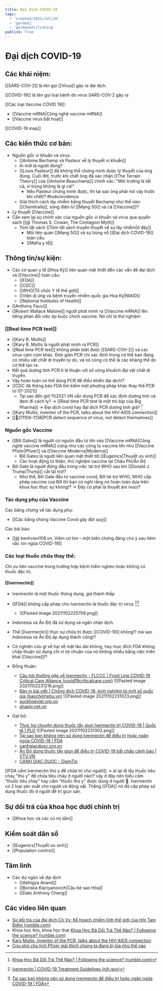 ```yaml
---
title: Đại dịch COVID-19
tags:
  - 'created/2021/Jul/10'
  - 'garden🏡'
  - 'permanent/linking'
publish: True
---
```

# Đại dịch COVID-19

## Các khái niệm:
[[SARS-COV-2]] là tên gọi [[Virus]] gây ra đại dịch.

[[COVID-19]] là tên gọi loại bệnh do virus SARS-COV-2 gây ra

[[Các loại Vaccine COVID 19]]:

- [[Vaccine mRNA|Công nghệ vaccine mRNA]]
- [[Vaccine virus bất hoạt]]

[[COVID-19 map]]

## Các kiến thức cơ bản:
- Nguồn gốc vi khuẩn và virus: 
	- [[Antoine Bechamp và Pasteur về lý thuyết vi khuẩn]]
	- Ai mới là người đúng?
	- [[Louis Pasteur]] đã không thể chứng minh được lý thuyết của ông đúng. Cuối đời, trước khi chết ông đã xác nhận [[The Terrain Theory]] của [[Antoine Beauchamp]] chính xác: "Môi trường là tất cả, vi trùng không là gì cả!"
		- Nếu Pasteur chứng minh được, thì tại sao ông phải nói vậy trước khi chết!? #todo/evidence 
	- Giải thích cách lây nhiễm bằng thuyết Bechamp như thế nào: [[Chemtrails]], sóng điện từ [[Mạng 5G]] và cả [[Vaccine]]!?
- Lý thuyết [[Vaccine]]
- Cần xem lại sự chính xác của nguồn gốc vi khuẩn và virus qua quyển sách [[@ Thomas S. Cowan, The Contagion Myth]]
	- Tóm tắt sách [[Tóm tắt sách truyền thuyết về sự lây nhiễm|ở đây]]
		- Mối liên quan [[Mạng 5G]] và sự bùng nổ [[Đại dịch COVID-19]] toàn cầu.
        - [[Mafia y tế]]

## Thông tin/sự kiện:
- Các cơ quan y tế [[Hoa Kỳ]] liên quan mật thiết đến các vấn đề đại dịch và [[Vaccine]] toàn cầu:
	- [[FDA]]
	- [[CDC]]
	- [[WHO|Tổ chức Y tế thế giới]]
	- [[Viện dị ứng và bệnh truyền nhiễm quốc gia Hoa Kỳ|NIAID]]
	- [[National Institutes of Health]]
- [[Anthony Fauci]]
- [[Robert Wallace Malone]] người phát minh ra [[Vaccine mRNA]] lên tiếng phản đối việc ép buộc chích vaccine. Nó chỉ là thử nghiệm
	
### [[Real time PCR test]]
- [[Kary B. Mullis]]
- [[Kary B. Mullis là người phát minh ra PCR]]
- [[Real time PCR test]] không phân biệt được [[SARS-COV-2]] và các virus cảm cúm khác. Đơn giản PCR chỉ xác định trong cơ thể bạn đang có nhiều vật chất di truyền tự do, và nó cũng có thể là các kháng thể do cơ thể tạo ra.
- Kết quả dương tính PCR tỉ lệ thuận với số vòng khuếch đại vật chất di truyền.
- Vậy hoàn toàn có thể dùng PCR để điều khiển đại dịch!?
- [[CDC đã thông báo FDA tìm kiếm một phương pháp khác thay thế PCR từ 07-2021]]
	- Tại sao đến giờ 11/2021 VN vẫn dùng PCR để xác định dương tính và đem đi cách ly?
-> [[Real time PCR test là một trò bịp của Big Pharma]]
-> Đại dịch covid hay đại dich PCR dương tính giả? [^1]
- [[Kary Mullis, inventor of the PCR, talks about the HIV-AIDS connection]]
- [[💬211106-1138|PCR detect sequence of virus, not detect themselves]]

### Nguồn gốc Vaccine
- [[Bill Gates]] là người có nguồn đầu tư lớn vào [[Vaccine mRNA|Công nghệ vaccine mRNA]] cũng như các công ty vaccine lớn như [[Vaccine Pfizer|Pfizer]] và [[Vaccine Moderna|Moderna]]
	- Bill Gates là người liên quan mật thiết tới [[Eugenics|Thuyết ưu sinh]]
	- Các hoạt động từ thiện, thử nghiệm vaccine tại Châu Phi/Ấn Độ
- Bill Gate là người đứng đầu trong việc tài trợ WHO sau khi [[Donald J. Trump|Trump]] cắt tài trợ!?
	- Như thế, Bill Gate đầu tư vaccine covid, Bill tài trợ WHO, WHO cấp phép vaccine của Bill thì bạn có nghĩ rằng nó hoàn toàn dựa trên khoa học thực sự không!?
-> Đây có phải là thuyết âm mưu!?

### Tác dụng phụ của Vaccine
Các bằng chứng về tác dụng phụ:

- [[Các bằng chứng Vaccine Covid gây đột quỵ]]

Các bài báo:

- [[@ benhvien108.vn, Viêm cơ tim – một biến chứng đáng chú ý sau tiêm vắc xin ngừa COVID-19]]

### Các loại thuốc chữa thay thế:
Chỉ ưu tiên vaccine trong trường hợp bệnh hiểm nghèo hoặc không có thuốc đặc trị.

#### [[Ivermectin]]
- Ivermectin là một thuốc thông dụng, giá thành thấp
- [[FDA]] không cấp phép cho Ivermectin là thuốc đặc trị virus [^2][^3]
	- ![[Pasted image 20211102225709.png]]
- Indonesia và Ấn Độ đã sử dụng và ngăn chặn dịch.
- Thế [[Ivermectin]] thực sự chữa trị được [[COVID-19]] không!? mà sao Indonesia và Ấn Độ áp dụng thành công!?
- Có nghiên cứu gì về hại về mặt lâu dài không, hay mục đích FDA không chấp thuận sử dụng chỉ vì lợi nhuận của nó không nhiều bằng việc triển khai [[Vaccine]]!?

- Đồng thuận: 
	- [Câu hỏi thường gặp về Ivermectin - FLCCC | Front Line COVID-19 Critical Care Alliance (covid19criticalcare.com)](https://covid19criticalcare.com/vi/ivermectin-trong-covid-19/c%C3%A2u-h%E1%BB%8Fi-th%C6%B0%E1%BB%9Dng-g%E1%BA%B7p-tr%C3%AAn-ivermectin/)
	![[Pasted image 20211102231216.png]]
	- [Bản in bài viết | Chống dịch COVID-19, kinh nghiệm từ một số quốc gia (baochinhphu.vn)](http://baochinhphu.vn/Utilities/PrintView.aspx?distributionid=445234)
			![[Pasted image 20211102231023.png]]
	- [suckhoeviet.org.vn](https://suckhoeviet.org.vn/an-do-dung-thuoc-ivermectin-trong-dieu-tri-va-phong-chong-covid-19-co-hieu-qua/)
	- [phaply.net.vn](https://phaply.net.vn/khong-co-ty-le-tiem-chung-cao-an-do-da-dung-phuong-phap-nao-khac-de-chong-dich-hieu-qua-a253232.html)
- Gạt bỏ:
	- [Thực hư chuyện dùng thuốc tẩy giun Ivermectin trị COVID-19 | Quốc tế | PLO](https://plo.vn/quoc-te/thuc-hu-chuyen-dung-thuoc-tay-giun-ivermectin-tri-covid19-1013052.html)
		![[Pasted image 20211102231302.png]]
	- [Tại sao bạn không nên sử dụng Ivermectin để điều trị hoặc ngăn ngừa COVID-19 | FDA](https://www.fda.gov/consumers/consumer-updates/tai-sao-ban-khong-nen-su-dung-ivermectin-de-dieu-tri-hoac-ngan-ngua-covid-19)
	- [canhgiacduoc.org.vn](http://canhgiacduoc.org.vn/CanhGiacDuoc/DiemTin/2027/Health-Canada-ivermectin-khong-duoc-cap-phep-trong-phong-va-dieu-tri-COVID-19.htm)
	- [Ấn Độ dùng thuốc tẩy giun để điều trị COVID-19 bất chấp cảnh báo | VTV.VN](https://vtv.vn/the-gioi/an-do-dung-thuoc-tay-giun-de-dieu-tri-covid-19-bat-chap-canh-bao-20210514192558648.htm)
	- [CANH GIAC DUOC - DiemTin](http://canhgiacduoc.org.vn/CanhGiacDuoc/DiemTin/2027/Health-Canada-ivermectin-khong-duoc-cap-phep-trong-phong-va-dieu-tri-COVID-19.htm)

[[FDA cấm Ivermectin thú y để chữa trị cho người]] -> ai lại đi lấy thuốc tiêu chảy "thú y" để chữa tiêu chảy ở người nào!? vậy ở đây nên hiểu cấm "thuốc tiêu chảy" hay cấm "thuốc thú y" được dùng ở người 🤣. Ivermectin có 2 loại sản xuất cho người và động vật. Thằng [[FDA]] nó đã cấp phép sử dụng thuốc đó ở người để trị giun sán.

## Sự dối trá của khoa học dưới chính trị
- [[Khoa học và các cú mị dân]]

## Kiểm soát dân số
- [[Eugenics|Thuyết ưu sinh]]
- [[Population control]]

## Tâm linh
- Các dự ngôn về đại dịch
	- [[Abhigya Anand]]
	- [[Boriska Kipriyanovich|Cậu bé sao Hỏa]]
	- [[Dato Anthony Cheng]]

## Các video liên quan
- [Sự dối trá của đại dịch Cô Vy: Kế hoạch chiếm lĩnh thế giới của Hội Tam Điểm (rumble.com)](https://rumble.com/vnkz2o-s-di-tr-ca-i-dch-c-vy-k-hoch-chim-lnh-th-gii-ca-hi-tam-im.html)
- Khoa học this, khoa học that [Khoa Học Đã Dối Trá Thế Nào? | Following the science? (rumble.com)](https://rumble.com/vm69ne-khoa-hc-di-tr-th-no-following-the-science.html)
- [Kary Mullis, inventor of the PCR, talks about the HIV-AIDS connection](https://www.youtube.com/watch?app=desktop&v=9vuxibKj4z8)
- [Cựu phó chủ tịch Pfizer giải thích chúng ta đang bị lừa như thế nào](https://rumble.com/vmgm99-thng-ip-nhn-nh-cui-cng-michael-yeadon-interview-bn-full.html)

[^1]: [Khoa Học Đã Dối Trá Thế Nào? | Following the science? (rumble.com)](https://rumble.com/vm69ne-khoa-hc-di-tr-th-no-following-the-science.html)
[^2]: [Ivermectin | COVID-19 Treatment Guidelines (nih.gov)](https://www.covid19treatmentguidelines.nih.gov/therapies/antiviral-therapy/ivermectin/)
[^3]:[Tại sao bạn không nên sử dụng Ivermectin để điều trị hoặc ngăn ngừa COVID-19 | FDA](https://www.fda.gov/consumers/consumer-updates/tai-sao-ban-khong-nen-su-dung-ivermectin-de-dieu-tri-hoac-ngan-ngua-covid-19)
